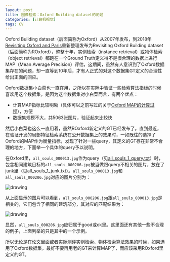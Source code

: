 ```yaml
---
layout: post
title: 图像检索：Oxford Building dataset的问题
categories: [计算机视觉]
tags: CV
---
```


Oxford Building dataset（后面简称为Oxford）从2007年发布，到2018年[Revisiting Oxford and Paris](http://cmp.felk.cvut.cz/~toliageo/p/RadenovicIscenToliasAvrithisChum_CVPR2018_Revisiting%20Oxford%20and%20Paris:%20Large-Scale%20Image%20Retrieval%20Benchmarking.pdf)重新整理发布为Revisiting Oxford Building dataset（后面简称为ROxford），整整十年，实例检索（instance retrieval）或物体检索（object retrieval）都跑在一个Ground Truth定义得不是很合理的数据上进行MAP（Mean Average Precision）评估，这期间，虽然有人意识到了Oxford数据集存在的问题，却一直等到10年后，才有人正式的对这个数据集GT定义的合理性给出正面的回应。

Oxford数据集小白菜也一直在用，之所以在实际中验证一些检索算法指标的时候喜欢用这个数据集，是因为这个数据集对小白菜而言，有两个优点：

- 计算MAP指标比较明晰（具体可以之前写过的关于[Oxford MAP的计算过程](http://yongyuan.name/blog/cbir-query-expansion.html)），方便
- 数据集规模不大，共5063张图片，验证起来比较快

然后小白菜也这么一直用着，虽然ROxford新定义的GT已经发布了。直到最近，在验证开发的局部特征检索系统在公开数据集上的效果时，一如既往的选择了Oxford的MAP作为衡量指标，发现了针对一些query，其定义的GT存在非常不合理的地方，下面举一个具体的query予以说明。

在Oxford里，`all_souls_000013.jpg`作为query（见[all_souls_1_query.txt](http://www.robots.ox.ac.uk/~vgg/data/oxbuildings/gt_files_170407.tgz)）时，包含相同建筑目标的`all_souls_000206.jpg`被当做跟query不相关的图片，放在了junk里（见all_souls_1_junk.txt）。`all_souls_000013.jpg`和`all_souls_000206.jpg`对应的图片分别为：

![drawing](http://yongyuan.name/imgs/posts/all_souls_000013_all_souls_000206.jpg)

从上面显示的图片可以看到，`all_souls_000206.jpg`跟`all_souls_000013.jpg`是相关的，它们包含了相同的建筑部分，其对应的匹配结果为：

![drawing](http://yongyuan.name/imgs/posts/all_souls_000013_matched.jpg)

显然，`all_souls_000206.jpg`应归属于good或ok里。这里面还有其他一些不合理的例子，上面列举的只是其中的一个示例。

所以无论是在论文里面或者实际测评实例检索、物体检索算法效果的时候，如果选用了Oxford数据集，最好不要再用老的GT来计算MAP了，而应该采用ROxford里定义的GT。
